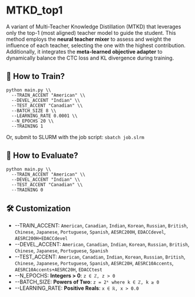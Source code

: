 # MTKD_top1
A variant of Multi-Teacher Knowledge Distillation (MTKD) that leverages only the top-1 (most aligned) teacher model to guide the student. This method employs the **neural teacher mixer** to assess and weight the influence of each teacher, selecting the one with the highest contribution. Additionally, it integrates the **meta-learned objective adapter** to dynamically balance the CTC loss and KL divergence during training.


## 🚀 How to Train?
```
python main.py \\
  --TRAIN_ACCENT "American" \\
  --DEVEL_ACCENT "Indian" \\
  --TEST_ACCENT "Canadian" \\
  --BATCH_SIZE 8 \\
  --LEARNING_RATE 0.0001 \\
  --N_EPOCHS 20 \\
  --TRAINING 1
```
Or, submit to SLURM with the job script: `sbatch job.slrm`


## 🧪 How to Evaluate?
```
python main.py \\
  --TRAIN_ACCENT "American" \\
  --DEVEL_ACCENT "Indian" \\
  --TEST_ACCENT "Canadian" \\
  --TRAINING 0
```


## 🛠️ Customization
- --TRAIN_ACCENT: `American`, `Canadian`, `Indian`, `Korean`, `Russian`, `British`, `Chinese`, `Japanese`, `Portuguese`, `Spanish`, `AESRC200H`, `EDACCdevel`, `AESRC200H+EDACCdevel`
- --DEVEL_ACCENT: `American`, `Canadian`, `Indian`, `Korean`, `Russian`, `British`, `Chinese`, `Japanese`, `Portuguese`, `Spanish`
- --TEST_ACCENT: `American`, `Canadian`, `Indian`, `Korean`, `Russian`, `British`, `Chinese`, `Japanese`, `Portuguese`, `Spanish`, `AESRC20H`, `AESRC10Accents`, `AESRC10Accents+AESRC20H`, `EDACCtest`
- --N_EPOCHS: **Integers > 0**: `z ∈ ℤ, z > 0`
- --BATCH_SIZE: **Powers of Two**: `z = 2ᵏ where k ∈ ℤ, k ≥ 0`
- --LEARNING_RATE: **Positive Reals**: `x ∈ ℝ, x > 0.0`













